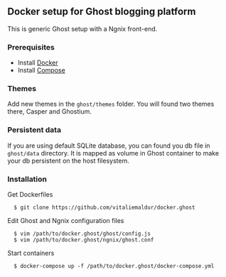 ## Docker setup for Ghost blogging platform
This is generic Ghost setup with a Ngnix front-end.

### Prerequisites

- Install [Docker](https://docs.docker.com/installation/)
- Install [Compose](https://docs.docker.com/compose/install/)

### Themes
Add new themes in the `ghost/themes` folder. You will found two themes there, Casper and Ghostium.

### Persistent data
If you are using default SQLite database, you can found you db file in `ghost/data` directory. It is mapped as
volume in Ghost container to make your db persistent on the host filesystem. 

### Installation
Get Dockerfiles

      $ git clone https://github.com/vitaliemaldur/docker.ghost

Edit Ghost and Ngnix configuration files

      $ vim /path/to/docker.ghost/ghost/config.js
      $ vim /path/to/docker.ghost/ngnix/ghost.conf

Start containers

      $ docker-compose up -f /path/to/docker.ghost/docker-compose.yml
